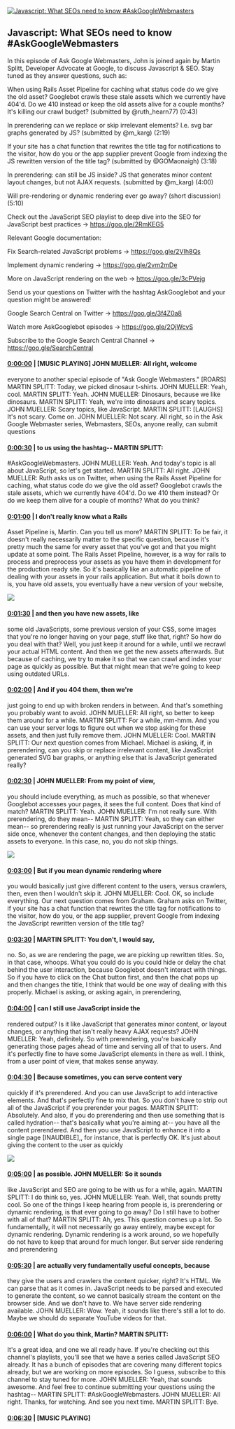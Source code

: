 [![Javascript: What SEOs need to know #AskGoogleWebmasters](https://i.ytimg.com/vi/GdCBkX5mm2U/maxresdefault.jpg)](https://www.youtube.com/watch?v=GdCBkX5mm2U)

## Javascript: What SEOs need to know #AskGoogleWebmasters

In this episode of Ask Google Webmasters, John is joined again by Martin Splitt, Developer Advocate at Google, to discuss Javascript & SEO. Stay tuned as they answer questions, such as:



When using Rails Asset Pipeline for caching what status code do we give the old asset? Googlebot crawls these stale assets which we currently have 404'd. Do we 410 instead or keep the old assets alive for a couple months? It's killing our crawl budget? (submitted by @ruth_hearn77) (0:43)



In prerendering can we replace or skip irrelevant elements? I.e. svg bar graphs generated by JS? (submitted by @m_karg) (2:19)



If your site has a chat function that rewrites the title tag for notifications to the visitor, how do you or the app supplier prevent Google from indexing the JS rewritten version of the title tag? (submitted by @GOMaonaigh) (3:18)



In prerendering: can still be JS inside? JS that generates minor content layout changes, but not AJAX requests. (submitted by @m_karg) (4:00)



Will pre-rendering or dynamic rendering ever go away? (short discussion) (5:10)



Check out the JavaScript SEO playlist to deep dive into the SEO for JavaScript best practices → https://goo.gle/2RmKEG5



Relevant Google documentation:

Fix Search-related JavaScript problems → https://goo.gle/2VIh8Qs 

Implement dynamic rendering → https://goo.gle/2vm2mDe 

More on JavaScript rendering on the web → https://goo.gle/3cPVejg 



Send us your questions on Twitter with the hashtag AskGooglebot and your question might be answered! 

Google Search Central on Twitter → https://goo.gle/3f4Z0a8



Watch more AskGooglebot episodes → https://goo.gle/2OjWcvS

Subscribe to the Google Search Central Channel → https://goo.gle/SearchCentral



#### [0:00:00](https://www.youtube.com/watch?v=GdCBkX5mm2U&t=0) |  [MUSIC PLAYING] JOHN MUELLER: All right, welcome

everyone to another special episode of "Ask Google Webmasters." [ROARS] MARTIN SPLITT: Today, we picked dinosaur t-shirts. JOHN MUELLER: Yeah, cool. MARTIN SPLITT: Yeah. JOHN MUELLER: Dinosaurs, because we like dinosaurs. MARTIN SPLITT: Yeah, we're into dinosaurs and scary topics. JOHN MUELLER: Scary topics, like JavaScript. MARTIN SPLITT: [LAUGHS] It's not scary. Come on. JOHN MUELLER: Not scary. All right, so in the Ask Google Webmaster series, Webmasters, SEOs, anyone really, can submit questions  

#### [0:00:30](https://www.youtube.com/watch?v=GdCBkX5mm2U&t=30) |  to us using the hashtag-- MARTIN SPLITT:

#AskGoogleWebmasters. JOHN MUELLER: Yeah. And today's topic is all about JavaScript, so let's get started. MARTIN SPLITT: All right. JOHN MUELLER: Ruth asks us on Twitter, when using the Rails Asset Pipeline for caching, what status code do we give the old asset? Googlebot crawls the stale assets, which we currently have 404'd. Do we 410 them instead? Or do we keep them alive for a couple of months? What do you think?  

#### [0:01:00](https://www.youtube.com/watch?v=GdCBkX5mm2U&t=60) |  I don't really know what a Rails

Asset Pipeline is, Martin. Can you tell us more? MARTIN SPLITT: To be fair, it doesn't really necessarily matter to the specific question, because it's pretty much the same for every asset that you've got and that you might update at some point. The Rails Asset Pipeline, however, is a way for rails to process and preprocess your assets as you have them in development for the production ready site. So it's basically like an automatic pipeline of dealing with your assets in your rails application. But what it boils down to is, you have old assets, you eventually have a new version of your website,  

![](https://i.ytimg.com/vi/GdCBkX5mm2U/maxres1.jpg)



#### [0:01:30](https://www.youtube.com/watch?v=GdCBkX5mm2U&t=90) |  and then you have new assets, like

some old JavaScripts, some previous version of your CSS, some images that you're no longer having on your page, stuff like that, right? So how do you deal with that? Well, you just keep it around for a while, until we recrawl your actual HTML content. And then we get the new assets afterwards. But because of caching, we try to make it so that we can crawl and index your page as quickly as possible. But that might mean that we're going to keep using outdated URLs.  

#### [0:02:00](https://www.youtube.com/watch?v=GdCBkX5mm2U&t=120) |  And if you 404 them, then we're

just going to end up with broken renders in between. And that's something you probably want to avoid. JOHN MUELLER: All right, so better to keep them around for a while. MARTIN SPLITT: For a while, mm-hmm. And you can use your server logs to figure out when we stop asking for these assets, and then just fully remove them. JOHN MUELLER: Cool. MARTIN SPLITT: Our next question comes from Michael. Michael is asking, if, in prerendering, can you skip or replace irrelevant content, like JavaScript generated SVG bar graphs, or anything else that is JavaScript generated really?  

#### [0:02:30](https://www.youtube.com/watch?v=GdCBkX5mm2U&t=150) |  JOHN MUELLER: From my point of view,

you should include everything, as much as possible, so that whenever Googlebot accesses your pages, it sees the full content. Does that kind of match? MARTIN SPLITT: Yeah. JOHN MUELLER: I'm not really sure. With prerendering, do they mean-- MARTIN SPLITT: Yeah, so they can either mean-- so prerendering really is just running your JavaScript on the server side once, whenever the content changes, and then deploying the static assets to everyone. In this case, no, you do not skip things.  

![](https://i.ytimg.com/vi/GdCBkX5mm2U/maxres2.jpg)



#### [0:03:00](https://www.youtube.com/watch?v=GdCBkX5mm2U&t=180) |  But if you mean dynamic rendering where

you would basically just give different content to the users, versus crawlers, then, even then I wouldn't skip it. JOHN MUELLER: Cool. OK, so include everything. Our next question comes from Graham. Graham asks on Twitter, if your site has a chat function that rewrites the title tag for notifications to the visitor, how do you, or the app supplier, prevent Google from indexing the JavaScript rewritten version of the title tag?  

#### [0:03:30](https://www.youtube.com/watch?v=GdCBkX5mm2U&t=210) |  MARTIN SPLITT: You don't, I would say,

no. So, as we are rendering the page, we are picking up rewritten titles. So, in that case, whoops. What you could do is you could hide or delay the chat behind the user interaction, because Googlebot doesn't interact with things. So if you have to click on the Chat button first, and then the chat pops up and then changes the title, I think that would be one way of dealing with this properly. Michael is asking, or asking again, in prerendering,  

#### [0:04:00](https://www.youtube.com/watch?v=GdCBkX5mm2U&t=240) |  can I still use JavaScript inside the

rendered output? Is it like JavaScript that generates minor content, or layout changes, or anything that isn't really heavy AJAX requests? JOHN MUELLER: Yeah, definitely. So with prerendering, you're basically generating those pages ahead of time and serving all of that to users. And it's perfectly fine to have some JavaScript elements in there as well. I think, from a user point of view, that makes sense anyway.  

#### [0:04:30](https://www.youtube.com/watch?v=GdCBkX5mm2U&t=270) |  Because sometimes, you can serve content very

quickly if it's prerendered. And you can use JavaScript to add interactive elements. And that's perfectly fine to mix that. So you don't have to strip out all of the JavaScript if you prerender your pages. MARTIN SPLITT: Absolutely. And also, if you do prerendering and then use something that is called hydration-- that's basically what you're aiming at-- you have all the content prerendered. And then you use JavaScript to enhance it into a single page [INAUDIBLE],, for instance, that is perfectly OK. It's just about giving the content to the user as quickly  

![](https://i.ytimg.com/vi/GdCBkX5mm2U/maxres3.jpg)



#### [0:05:00](https://www.youtube.com/watch?v=GdCBkX5mm2U&t=300) |  as possible. JOHN MUELLER: So it sounds

like JavaScript and SEO are going to be with us for a while, again. MARTIN SPLITT: I do think so, yes. JOHN MUELLER: Yeah. Well, that sounds pretty cool. So one of the things I keep hearing from people is, is prerendering or dynamic rendering, is that ever going to go away? Do I still have to bother with all of that? MARTIN SPLITT: Ah, yes. This question comes up a lot. So fundamentally, it will not necessarily go away entirely, maybe except for dynamic rendering. Dynamic rendering is a work around, so we hopefully do not have to keep that around for much longer. But server side rendering and prerendering  

#### [0:05:30](https://www.youtube.com/watch?v=GdCBkX5mm2U&t=330) |  are actually very fundamentally useful concepts, because

they give the users and crawlers the content quicker, right? It's HTML. We can parse that as it comes in. JavaScript needs to be parsed and executed to generate the content, so we cannot basically stream the content on the browser side. And we don't have to. We have server side rendering available. JOHN MUELLER: Wow. Yeah, it sounds like there's still a lot to do. Maybe we should do separate YouTube videos for that.  

#### [0:06:00](https://www.youtube.com/watch?v=GdCBkX5mm2U&t=360) |  What do you think, Martin? MARTIN SPLITT:

It's a great idea, and one we all ready have. If you're checking out this channel's playlists, you'll see that we have a series called JavaScript SEO already. It has a bunch of episodes that are covering many different topics already, but we are working on more episodes. So I guess, subscribe to this channel to stay tuned for more. JOHN MUELLER: Yeah, that sounds awesome. And feel free to continue submitting your questions using the hashtag-- MARTIN SPLITT: #AskGoogleWebmasters. JOHN MUELLER: All right. Thanks, for watching. And see you next time. MARTIN SPLITT: Bye.  

#### [0:06:30](https://www.youtube.com/watch?v=GdCBkX5mm2U&t=390) |  [MUSIC PLAYING]  

